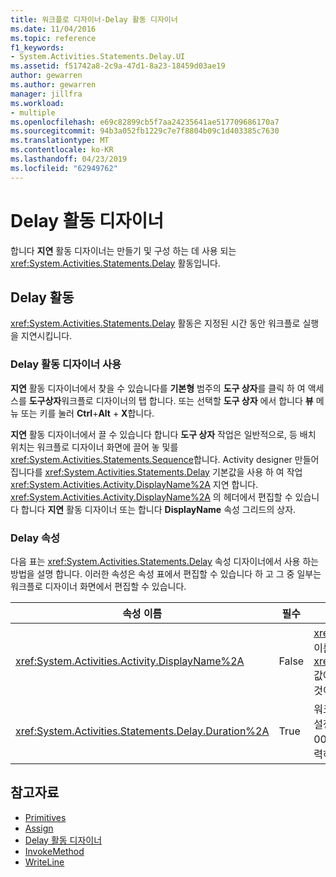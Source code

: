 ```yaml
---
title: 워크플로 디자이너-Delay 활동 디자이너
ms.date: 11/04/2016
ms.topic: reference
f1_keywords:
- System.Activities.Statements.Delay.UI
ms.assetid: f51742a8-2c9a-47d1-8a23-18459d03ae19
author: gewarren
ms.author: gewarren
manager: jillfra
ms.workload:
- multiple
ms.openlocfilehash: e69c82899cb5f7aa24235641ae517709686170a7
ms.sourcegitcommit: 94b3a052fb1229c7e7f8804b09c1d403385c7630
ms.translationtype: MT
ms.contentlocale: ko-KR
ms.lasthandoff: 04/23/2019
ms.locfileid: "62949762"
---
```

# <a name="delay-activity-designer"></a>Delay 활동 디자이너

합니다 **지연** 활동 디자이너는 만들기 및 구성 하는 데 사용 되는 <xref:System.Activities.Statements.Delay> 활동입니다.

## <a name="the-delay-activity"></a>Delay 활동

<xref:System.Activities.Statements.Delay> 활동은 지정된 시간 동안 워크플로 실행을 지연시킵니다.

### <a name="use-the-delay-activity-designer"></a>Delay 활동 디자이너 사용

**지연** 활동 디자이너에서 찾을 수 있습니다를 **기본형** 범주의 **도구 상자**를 클릭 하 여 액세스를 **도구상자**워크플로 디자이너의 탭 합니다. 또는 선택할 **도구 상자** 에서 합니다 **뷰** 메뉴 또는 키를 눌러 **Ctrl**+**Alt** + **X**합니다.

**지연** 활동 디자이너에서 끌 수 있습니다 합니다 **도구 상자** 작업은 일반적으로, 등 배치 위치는 워크플로 디자이너 화면에 끌어 놓 및를 <xref:System.Activities.Statements.Sequence>합니다. Activity designer 만들어집니다를 <xref:System.Activities.Statements.Delay> 기본값을 사용 하 여 작업 <xref:System.Activities.Activity.DisplayName%2A> 지연 합니다. <xref:System.Activities.Activity.DisplayName%2A> 의 헤더에서 편집할 수 있습니다 합니다 **지연** 활동 디자이너 또는 합니다 **DisplayName** 속성 그리드의 상자.

### <a name="the-delay-properties"></a>Delay 속성

다음 표는 <xref:System.Activities.Statements.Delay> 속성 디자이너에서 사용 하는 방법을 설명 합니다. 이러한 속성은 속성 표에서 편집할 수 있습니다 하 고 그 중 일부는 워크플로 디자이너 화면에서 편집할 수 있습니다.

|속성 이름|필수|사용법|
|-|--------------|-|
|<xref:System.Activities.Activity.DisplayName%2A>|False|<xref:System.Activities.Statements.Delay> 활동의 이름입니다. 기본값은 Delay입니다. 하지만 <xref:System.Activities.Activity.DisplayName%2A> 값에는 반드시 필요 하지 않습니다., 하나를 사용 하는 것이 좋습니다.|
|<xref:System.Activities.Statements.Delay.Duration%2A>|True|워크플로를 지연할 시간입니다. 이 속성은 속성 표에서 설정합니다. 리터럴 <xref:System.TimeSpan>을 00:00:00 형식으로 입력하거나 Visual Basic 식을 입력하여 시간을 지정합니다.|

## <a name="see-also"></a>참고자료

- [Primitives](../workflow-designer/primitives-activity-designers.md)
- [Assign](../workflow-designer/assign-activity-designer.md)
- [Delay 활동 디자이너](../workflow-designer/delay-activity-designer.md)
- [InvokeMethod](../workflow-designer/invokemethod-activity-designer.md)
- [WriteLine](../workflow-designer/writeline-activity-designer.md)
